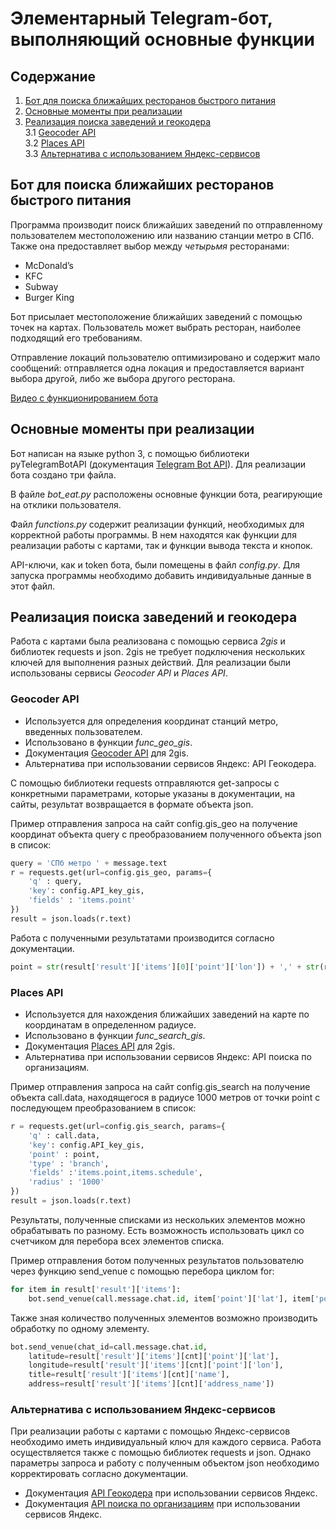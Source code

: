 # Элементарный Telegram-бот, выполняющий основные функции

## Содержание

1. [Бот для поиска ближайших ресторанов быстрого питания](#Бот_для_поиска_ближайших_ресторанов_быстрого_питания)
2. [Основные моменты при реализации](#Основные_моменты_при_реализации)
3. [Реализация поиска заведений и геокодера](#Реализация_поиска_заведений_и_геокодера)  
    3.1 [Geocoder API](#Geocoder_API)  
    3.2 [Places API](#Places_API)  
    3.3 [Альтернатива с использованием Яндекс-сервисов](#Альтернатива_с_использованием_Яндекс-сервисов)  

<a name="Бот_для_поиска_ближайших_ресторанов_быстрого_питания"></a>
## Бот для поиска ближайших ресторанов быстрого питания

Программа производит поиск ближайших заведений по отправленному пользователем местоположению или названию станции метро в СПб. Также она предоставляет выбор между _четырьмя_ ресторанами:
 + McDonald’s
 + KFC
 + Subway
 + Burger King
 
Бот присылает местоположение ближайших заведений с помощью точек на картах. Пользователь может выбрать ресторан, наиболее подходящий его требованиям.  

Отправление локаций пользователю оптимизировано и содержит мало сообщений: отправляется одна локация и предоставляется вариант выбора другой, либо же выбора другого ресторана. 

[Видео с функционированием бота](https://drive.google.com/file/d/1--etGkIuulyfVxT6oECJTEflRvLrKDIb/view?usp=sharing)

<a name="Основные_моменты_при_реализации"></a>
## Основные моменты при реализации

Бот написан на языке python 3, с помощью библиотеки pyTelegramBotAPI (документация [Telegram Bot API](https://core.telegram.org/bots/api)). Для реализации бота создано три файла.

В файле _bot_eat.py_ расположены основные функции бота, реагирующие на отклики пользователя. 

Файл _functions.py_ содержит реализации функций, необходимых для корректной работы программы. В нем находятся как функции для реализации работы с картами, так и функции вывода текста и кнопок. 

API-ключи, как и token бота, были помещены в файл _config.py_. Для запуска программы необходимо добавить индивидуальные данные в этот файл.

<a name="Реализация_поиска_заведений_и_геокодера"></a>
## Реализация поиска заведений и геокодера
 
Работа с картами была реализована с помощью сервиса _2gis_ и библиотек requests и json. 2gis не требует подключения нескольких ключей для выполнения разных действий. Для реализации были использованы сервисы _Geocoder API_ и _Places API_.

<a name="Geocoder_API"></a>
### Geocoder API

- Используется для определения координат станций метро, введенных пользователем. 
- Использовано в функции _func_geo_gis_.
- Документация [Geocoder API](https://docs.2gis.com/ru/api/search/geocoder/overview) для 2gis.
- Альтернатива при использовании сервисов Яндекс: API Геокодера.

С помощью библиотеки requests отправляются get-запросы с конкретными параметрами, которые указаны в документации, на сайты, результат возвращается в формате объекта json. 

Пример отправления запроса на сайт config.gis_geo на получение координат объекта query с преобразованием полученного объекта json в список:
```python
query = 'СПб метро ' + message.text 
r = requests.get(url=config.gis_geo, params={
    'q' : query,
    'key': config.API_key_gis,
    'fields' : 'items.point'
}) 
result = json.loads(r.text)
```

Работа с полученными результатами производится согласно документации.
```python
point = str(result['result']['items'][0]['point']['lon']) + ',' + str(result['result']['items'][0]['point']['lat'])
```

<a name="Places_API"></a>
### Places API
- Используется для нахождения ближайших заведений на карте по координатам в определенном радиусе. 
- Использовано в функции _func_search_gis_.
- Документация [Places API](https://docs.2gis.com/ru/api/search/places/overview) для 2gis.
- Альтернатива при использовании сервисов Яндекс: API поиска по организациям.

Пример отправления запроса на сайт config.gis_search на получение объекта call.data, находящегося в радиусе 1000 метров от точки point с последующем преобразованием в список:
```python
r = requests.get(url=config.gis_search, params={
    'q' : call.data,
    'key': config.API_key_gis,
    'point' : point,
    'type' : 'branch',
    'fields' :'items.point,items.schedule',
    'radius' : '1000'
}) 
result = json.loads(r.text)
```

Результаты, полученные списками из нескольких элементов можно обрабатывать по разному. Есть возможность использовать цикл со счетчиком для перебора всех элементов списка.

Пример отправления ботом полученных результатов пользователю через функцию send_venue с помощью перебора циклом for:
```python
for item in result['result']['items']:
    bot.send_venue(call.message.chat.id, item['point']['lat'], item['point']['lon'], item['name'], item['address_name'])
```

Также зная количество полученных элементов возможно производить обработку по одному элементу.
```python
bot.send_venue(chat_id=call.message.chat.id, 
    latitude=result['result']['items'][cnt]['point']['lat'], 
    longitude=result['result']['items'][cnt]['point']['lon'], 
    title=result['result']['items'][cnt]['name'], 
    address=result['result']['items'][cnt]['address_name'])
```

<a name="Альтернатива_с_использованием_Яндекс-сервисов"></a>
### Альтернатива с использованием Яндекс-сервисов

При реализации работы с картами с помощью Яндекс-сервисов необходимо иметь индивидуальный ключ для каждого сервиса. Работа осуществляется также с помощью библиотек requests и json. 
Однако параметры запроса и работу с полученным объектом json необходимо корректировать согласно документации. 

+ Документация [API Геокодера](https://yandex.ru/dev/maps/geocoder/doc/desc/concepts/about.html) при использовании сервисов Яндекс.
+ Документация [API поиска по организациям](https://yandex.ru/dev/maps/geosearch/doc/concepts/about.html) при использовании сервисов Яндекс.
